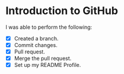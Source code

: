 # Introduction to GitHub

I was able to perform the following:
- [X] Created a branch.
- [X] Commit changes.
- [X] Pull request.
- [X] Merge the pull request.
- [X] Set up my README Profile.
